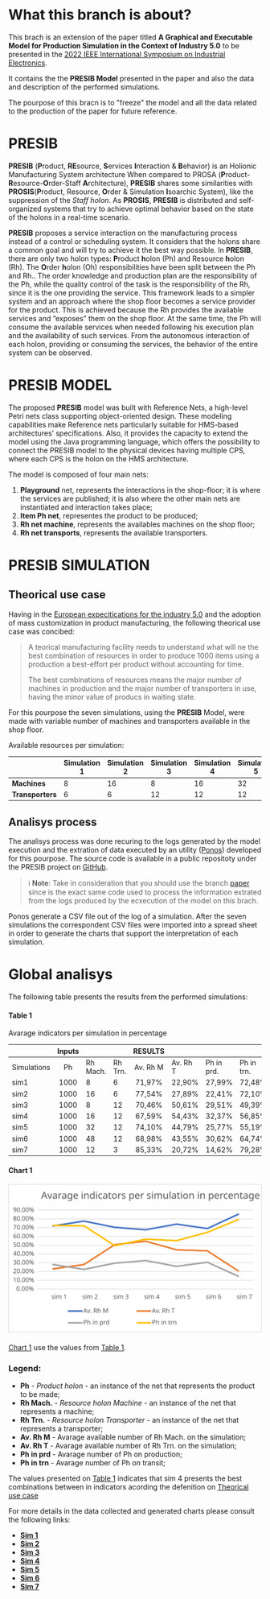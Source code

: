 # What this branch is about?

This brach is an extension of the paper titled **A Graphical and Executable Model for Production Simulation in the Context of Industry 5.0** to be presented in the [2022 IEEE International Symposium on Industrial Electronics](https://www.ieee-isie2022.org/).

It contains the the **PRESIB Model** presented in the paper and also the data and description of the performed simulations.

The pourpose of this bracn is to "freeze" the model and all the data related to the production of the paper for future reference.

# PRESIB

**PRESIB** (**P**roduct, **RE**source, **S**ervices **I**nteraction & **B**ehavior) is an Holionic Manufacturing System architecture When compared to PROSA (**P**roduct-**R**esource-**O**rder-Staff **A**rchitecture), **PRESIB** shares some similarities with **PROSIS**(**P**roduct, Resource, **O**rder & Simulation **I**soarchic System), like the suppression of the _Staff holon_. As **PROSIS**, **PRESIB** is distributed and self-organized systems that try to achieve optimal behavior based on the state of the holons in a real-time scenario.

**PRESIB** proposes a service interaction on the manufacturing process instead of a control or scheduling system. It considers that the holons share a common goal and will try to achieve it the best way possible. In **PRESIB**, there are only two holon types: **P**roduct **h**olon (Ph) and Resource **h**olon (Rh). The **O**rder **h**olon (Oh) responsibilities have been split between the Ph and Rh.. The order knowledge and production plan are the responsibility of the Ph, while the quality control of the task is the responsibility of the Rh, since it is the one providing the service. This framework leads to a simpler system and an approach where the shop floor becomes a service provider for the product. This is achieved because the Rh provides the available services and ”exposes” them on the shop floor. At the same time, the Ph will consume the available services when needed following his execution plan and the availability of such services. From the autonomous interaction of each holon, providing or consuming the services, the behavior of the entire system can be observed.

# PRESIB MODEL

The proposed **PRESIB** model was built with Reference Nets, a high-level Petri nets class supporting object-oriented design. These modeling capabilities make Reference nets particularly suitable for HMS-based architectures’ specifications. Also, it provides the capacity to extend the model using the Java programming language, which offers the possibility to connect the PRESIB model to the physical devices having multiple CPS, where each CPS is the holon on the HMS architecture.

The model is composed of four main nets:

1. **Playground** net, represents the interactions in the shop-floor; it is where the services are published; it is also where the other main nets are instantiated and interaction takes place;
2. **Item Ph net**, representes the product to be produced;
3. **Rh net machine**, represents the availables machines on the shop floor;
4. **Rh net transports**, represents the available transporters.

# PRESIB SIMULATION

## Theorical use case

Having in the [European expecitications for the industry 5.0](https://ec.europa.eu/info/research-and-innovation/research-area/industrial-research-and-innovation/industry-50_en) and the adoption of mass customization in product manufacturing, the following theorical use case was concibed:

> A teorical manufacturing facility needs to understand what will ne the best combination of resources in order to produce 1000 items using a production a best-effort per product without accounting for time.
>
> The best combinations of resources means the major number of machines in production and the major number of transporters in use, having the minor value of producs in waiting state.

For this pourpose the seven simulations, using the **PRESIB** Model, were made with variable number of machines and transporters available in the shop floor.

Available resources per simulation:

|                  | Simulation 1 | Simulation 2 | Simulation 3 | Simulation 4 | Simulation 5 |
| ---------------- | ------------ | ------------ | ------------ | ------------ | ------------ |
| **Machines**     | 8            | 16           | 8            | 16           | 32           |
| **Transporters** | 6            | 6            | 12           | 12           | 12           |

## Analisys process

The analisys process was done recuring to the logs generated by the model execution and the extration of data executed by an utility ([Ponos](https://github.com/PRESIB/ponos/tree/paper)) developed for this pourpose. The source code is available in a public repositoty under the PRESIB project on [GitHub](https://github.com/PRESIB/ponos/tree/paper).

> :information_source: **Note**: Take in consideration that you should use the branch [paper](https://github.com/PRESIB/ponos/tree/paper) since is the exact same code used to process the information extrated from the logs produced by the ecxecution of the model on this brach.

Ponos generate a CSV file out of the log of a simulation. After the seven simulations the correspondent CSV files were imported into a spread sheet in order to generate the charts that support the interpretation of each simulation.

# Global analisys

The following table presents the results from the performed simulations:

#### Table 1

Avarage indicators per simulation in percentage

|             | Inputs |          |         | RESULTS  |          |            |            |
| ----------- | :----: | -------- | ------- | :------: | -------- | ---------- | ---------- |
| Simulations |   Ph   | Rh Mach. | Rh Trn. | Av. Rh M | Av. Rh T | Ph in prd. | Ph in trn. |
| sim1        |  1000  | 8        | 6       |  71,97%  | 22,90%   | 27,99%     | 72,48%     |
| sim2        |  1000  | 16       | 6       |  77,54%  | 27,89%   | 22,41%     | 72,10%     |
| sim3        |  1000  | 8        | 12      |  70,46%  | 50,61%   | 29,51%     | 49,39%     |
| sim4        |  1000  | 16       | 12      |  67,59%  | 54,43%   | 32,37%     | 56,85%     |
| sim5        |  1000  | 32       | 12      |  74,10%  | 44,79%   | 25,77%     | 55,19%     |
| sim6        |  1000  | 48       | 12      |  68,98%  | 43,55%   | 30,62%     | 64,74%     |
| sim7        |  1000  | 12       | 3       |  85,33%  | 20,72%   | 14,62%     | 79,28%     |

#### Chart 1

#### <img src="simulation/charts/global2.svg"  >

[Chart 1](#chart-1) use the values from [Table 1](#table-1).

### Legend:

- **Ph** - _Product holon_ - an instance of the net that represents the product to be made;
- **Rh Mach.** - _Resource holon Machine_ - an instance of the net that represents a machine;
- **Rh Trn.** - _Resource holon Transporter_ - an instance of the net that represents a transporter;
- **Av. Rh M** - Avarage available number of Rh Mach. on the simulation;
- **Av. Rh T** - Avarage available number of Rh Trn. on the simulation;
- **Ph in prd** - Avarage number of Ph on production;
- **Ph in trn** - Avarage number of Ph on transit;

The values presented on [Table 1](#table-1) indicates that sim 4 presents the best combinations between in indicators acording the defenition on [Theorical use case](#Theorical-use-case)

For more details in the data collected and generated charts please consult the following links:

- [**Sim 1**](simulation/SIMULATION_1_RESULTS.MD)
- [**Sim 2**](simulation/SIMULATION_2_RESULTS.MD)
- [**Sim 3**](simulation/SIMULATION_3_RESULTS.MD)
- [**Sim 4**](simulation/SIMULATION_4_RESULTS.MD)
- [**Sim 5**](simulation/SIMULATION_5_RESULTS.MD)
- [**Sim 6**](simulation/SIMULATION_6_RESULTS.MD)
- [**Sim 7**](simulation/SIMULATION_7_RESULTS.MD)
